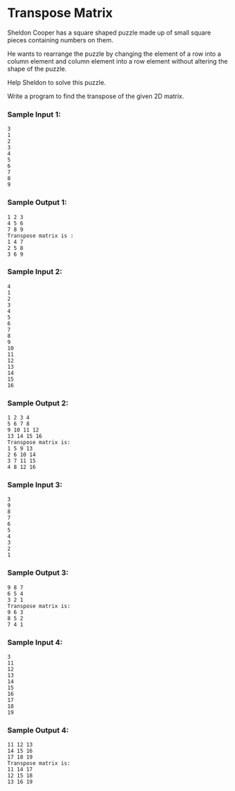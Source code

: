 # Transpose Matrix

Sheldon Cooper has a square shaped puzzle made up of small
square pieces containing numbers on them.

He wants to rearrange the puzzle by changing the element of
a row into a column element and column element into a row
element without altering the shape of the puzzle.

Help Sheldon to solve this puzzle.

Write a program to find the transpose of the given 2D matrix.

### Sample Input 1:

```
3
1
2
3
4
5
6
7
8
9
```

### Sample Output 1:

```
1 2 3
4 5 6
7 8 9
Transpose matrix is :
1 4 7
2 5 8
3 6 9
```

### Sample Input 2:

```
4
1
2
3
4
5
6
7
8
9
10
11
12
13
14
15
16
```

### Sample Output 2:

```
1 2 3 4
5 6 7 8
9 10 11 12
13 14 15 16
Transpose matrix is:
1 5 9 13
2 6 10 14
3 7 11 15
4 8 12 16
```

### Sample Input 3:

```
3
9
8
7
6
5
4
3
2
1
```

### Sample Output 3:

```
9 8 7
6 5 4
3 2 1
Transpose matrix is:
9 6 3
8 5 2
7 4 1
```

### Sample Input 4:

```
3
11
12
13
14
15
16
17
18
19
```

### Sample Output 4:

```
11 12 13
14 15 16
17 18 19
Transpose matrix is:
11 14 17
12 15 18
13 16 19
```
